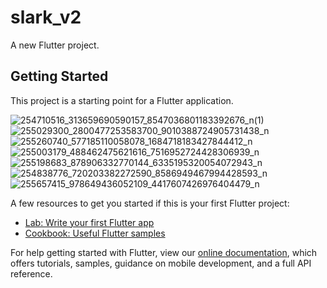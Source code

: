 # slark_v2

A new Flutter project.

## Getting Started

This project is a starting point for a Flutter application.

![254710516_313659690590157_8547036801183392676_n(1)](https://user-images.githubusercontent.com/69271385/140958135-6f4c5ad0-0769-4e12-a0e6-e574a0753dcb.jpg)
![255029300_2800477253583700_9010388724905731438_n](https://user-images.githubusercontent.com/69271385/140958245-a28e8f6a-2e55-477d-8be5-358c04ddcc9b.jpg)
![255260740_577185110058078_1684718183427844412_n](https://user-images.githubusercontent.com/69271385/140958268-df51a1cc-19f9-4fc6-8378-4ac9eef0bd52.jpg)
![255003179_488462475621616_7516952724428306939_n](https://user-images.githubusercontent.com/69271385/140958350-146ec876-1306-4be2-9d06-d41ad0ecb2cc.jpg)
![255198683_878906332770144_6335195320054072943_n](https://user-images.githubusercontent.com/69271385/140958402-14e19fe4-fd65-45bf-8973-431360e5fb24.jpg)
![254838776_720203382272590_8586949467994428593_n](https://user-images.githubusercontent.com/69271385/140958511-d8ed4a78-de81-43e4-ad01-f24cc48211c8.jpg)
![255657415_978649436052109_4417607426976404479_n](https://user-images.githubusercontent.com/69271385/140958551-6e1f0885-03c3-4023-88be-4fdc8b8f5b88.jpg)


A few resources to get you started if this is your first Flutter project:

- [Lab: Write your first Flutter app](https://flutter.dev/docs/get-started/codelab)
- [Cookbook: Useful Flutter samples](https://flutter.dev/docs/cookbook)

For help getting started with Flutter, view our
[online documentation](https://flutter.dev/docs), which offers tutorials,
samples, guidance on mobile development, and a full API reference.
